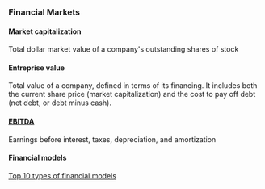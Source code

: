 ### Financial Markets
#### Market capitalization
Total dollar market value of a company's outstanding shares of stock

#### Entreprise value
Total value of a company, defined in terms of its financing. It includes both the current share price (market capitalization) and the cost to pay off debt (net debt, or debt minus cash).

#### [EBITDA](https://www.investopedia.com/articles/06/ebitda.asp)
Earnings before interest, taxes, depreciation, and amortization

#### Financial models
[Top 10 types of financial models](https://corporatefinanceinstitute.com/resources/knowledge/modeling/types-of-financial-models/)
